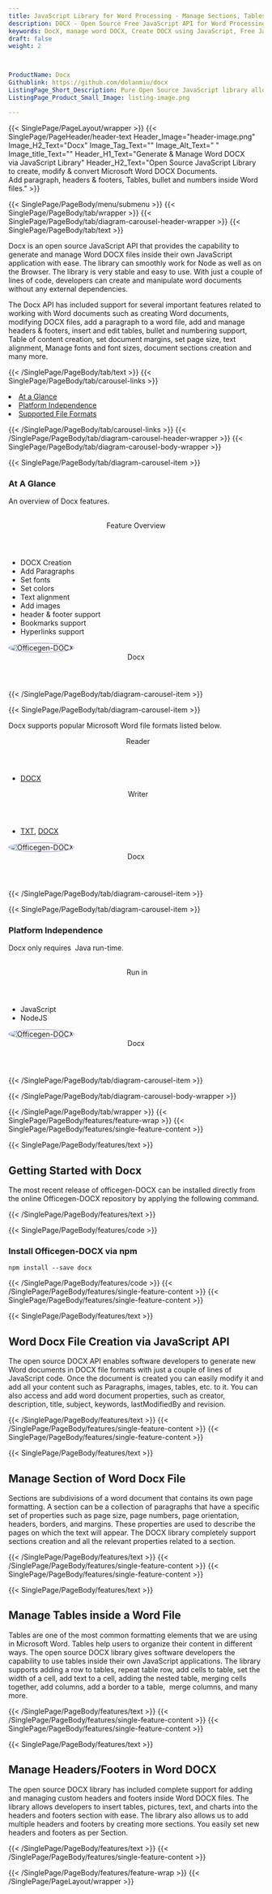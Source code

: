 ```yaml
---
title: JavaScript Library for Word Processing - Manage Sections, Tables in DOCX
description: DOCX - Open Source Free JavaScript API for Word Processing to Generate, modify, manage sections, tables, header/footer & add Paragraphs to Word DOCX documents.
keywords: DocX, manage word DOCX, Create DOCX using JavaScript, Free JavaScript API, Free APIs, Free JavaScript library, Free DOCX APIs, Free DOCX JavaScript API, Open Source JavaScript API, JavaScript APIS, Create DOCX using JavaScript, Convert DOCX using, add sections to Word files, manage header/footer, add tables to Word documents
draft: false
weight: 2



ProductName: Docx
Githublink: https://github.com/dolanmiu/docx
ListingPage_Short_Description: Pure Open Source JavaScript library allows the programmers to create, edit and manipulate Word DOCX file formats, in an easy manner.
ListingPage_Product_Small_Image: listing-image.png 

---
```


{{< SinglePage/PageLayout/wrapper >}}
{{< SinglePage/PageHeader/header-text
Header_Image="header-image.png"
Image_H2_Text="Docx"
Image_Tag_Text=""
Image_Alt_Text=" "
Image_title_Text=""
Header_H1_Text="Generate & Manage Word DOCX via JavaScript Library"
Header_H2_Text="Open Source JavaScript Library to create, modify & convert Microsoft Word DOCX Documents. Add paragraph, headers & footers, Tables, bullet and numbers inside Word files." >}}

{{< SinglePage/PageBody/menu/submenu >}}
{{< SinglePage/PageBody/tab/wrapper >}}
{{< SinglePage/PageBody/tab/diagram-carousel-header-wrapper >}}
{{< SinglePage/PageBody/tab/text >}}



<p>Docx is an open source JavaScript API that provides the capability to generate and manage Word DOCX files inside their own JavaScript application with ease. The library can smoothly work for Node as well as on the Browser. The library is very stable and easy to use. With just a couple of lines of code, developers can create and manipulate word documents without any external dependencies.</p>
<p>The Docx API has included support for several important features related to working with Word documents such as creating Word documents, modifying DOCX files, add a paragraph to a word file, add and manage headers & footers, insert and edit tables, bullet and numbering support, Table of content creation, set document margins, set page size, text alignment, Manage fonts and font sizes, document sections creation and many more.</p>

{{< /SinglePage/PageBody/tab/text >}}
{{< SinglePage/PageBody/tab/carousel-links >}}

<li data-target="#diagramcarousel" data-slide-to="0"><a href="#">At a Glance</a></li>
<li data-target="#diagramcarousel" data-slide-to="2"><a href="#">Platform Independence</a></li>
<li data-target="#diagramcarousel" data-slide-to="1"><a class="activetab" href="#">Supported File Formats</a></li>


{{< /SinglePage/PageBody/tab/carousel-links >}}
{{< /SinglePage/PageBody/tab/diagram-carousel-header-wrapper >}}
{{< SinglePage/PageBody/tab/diagram-carousel-body-wrapper >}}

{{< SinglePage/PageBody/tab/diagram-carousel-item >}}
<h3>At A Glance</h3>
<p>An overview of Docx features.</p>
<div class="diagram1 d1-poi">
<div class="d1-row">
<div class="d1-col d1-left"> </div>
<!--/left -->
<div class="d1-col d1-right"><header>Feature Overview</header>
<ul>
<li>DOCX Creation</li>
<li>Add Paragraphs</li>
<li>Set fonts</li>
<li>Set colors</li>
<li>Text alignment</li>
<li>Add images</li>
<li>header & footer support</li>
<li>Bookmarks support</li>
<li>Hyperlinks support</li>
</ul>
</div>
<!--/right --></div>
<!--/row-->
<div class="d1-logo"><img style="border: 1px solid #9289d7; border-radius: 50%;" src='listing-image.png' alt="Officegen-DOCX"><header>Docx</header><footer><small></small></footer></div>
<!--/logo--></div>
<!--/diagram1-->
{{< /SinglePage/PageBody/tab/diagram-carousel-item >}}

{{< SinglePage/PageBody/tab/diagram-carousel-item >}}
<p>Docx supports popular Microsoft Word file formats listed below.</p>
<div class="diagram1 d2  d1-poi">
<div class="d1-row">
<div class="d1-col d1-left"><header><i class="fa fa-arrows-v "> </i> Reader</header>
<ul>
<li><a href="https://wiki.fileformat.com/presentation/ppt/">DOCX</a></li>
</ul>
</div>
<!--/left-->
<div class="d1-col d1-right"><header><i class="fa  fa-long-arrow-down"> </i> Writer</header>
<ul>
<li><a href="https://wiki.fileformat.com/word-processing/txt/">TXT</a><a href="https://wiki.fileformat.com/presentation/pptx/">,</a> <a href="https://wiki.fileformat.com/presentation/ppt/">DOCX</a></li>
</ul>
</div>
<!--/right--></div>
<!--/row-->
<div class="d1-logo"><img style="border: 1px solid #9289d7; border-radius: 50%;" src='listing-image.png' alt="Officegen-DOCX"><header>Docx</header><footer><small></small></footer></div>
<!--/logo--></div>
<!--/diagram2-->
{{< /SinglePage/PageBody/tab/diagram-carousel-item >}}

{{< SinglePage/PageBody/tab/diagram-carousel-item >}}
<h3>Platform Independence</h3>
<p>Docx only requires  Java run-time.</p>
<div class="diagram1 d1-poi">
<div class="d1-row">
<div class="d1-col d1-left"> </div>
<div class="d1-col d1-right"><header><i class="fa fa-cubes"> </i>Run in</header>
<ul>
<li>JavaScript</li>
<li>NodeJS  </li>
</ul>
</div>
<!--/left--><!--/right--></div>
<!--/row-->
<div class="d1-logo"><img style="border: 1px solid #9289d7; border-radius: 50%;" src='listing-image.png' alt="Officegen-DOCX"><header>Docx</header><footer><small></small></footer></div>
<!--/logo--></div>
<!--/diagram2 -->
{{< /SinglePage/PageBody/tab/diagram-carousel-item >}}

{{< /SinglePage/PageBody/tab/diagram-carousel-body-wrapper >}}

{{< /SinglePage/PageBody/tab/wrapper >}}
{{< SinglePage/PageBody/features/feature-wrap >}}
{{< SinglePage/PageBody/features/single-feature-content >}}

{{< SinglePage/PageBody/features/text >}}
<h2 class="h2title">Getting Started with Docx</h2>
<p>The most recent release of officegen-DOCX can be installed directly from the online Officegen-DOCX repository by applying the following command.</p>
{{< /SinglePage/PageBody/features/text >}}

{{< SinglePage/PageBody/features/code >}}
<h3>Install Officegen-DOCX via npm</h3>
<pre><code class="html">npm install --save docx  </code></pre>


{{< /SinglePage/PageBody/features/code >}}
{{< /SinglePage/PageBody/features/single-feature-content >}}
{{< SinglePage/PageBody/features/single-feature-content >}}

{{< SinglePage/PageBody/features/text >}}
<h2 class="h2title">Word Docx File Creation via JavaScript API</h2>
<p>The open source DOCX API enables software developers to generate new Word documents in DOCX file formats with just a couple of lines of JavaScript code. Once the document is created you can easily modify it and add all your content such as Paragraphs, images, tables, etc. to it. You can also access and add word document properties, such as creator, description, title, subject, keywords, lastModifiedBy and revision.</p>

{{< /SinglePage/PageBody/features/text >}}
{{< /SinglePage/PageBody/features/single-feature-content >}}
{{< SinglePage/PageBody/features/single-feature-content >}}

{{< SinglePage/PageBody/features/text >}}
<h2 class="h2title">Manage Section of Word Docx File</h2>
<p>Sections are subdivisions of a word document that contains its own page formatting. A section can be a collection of paragraphs that have a specific set of properties such as page size, page numbers, page orientation, headers, borders, and margins. These properties are used to describe the pages on which the text will appear. The DOCX library completely support sections creation and all the relevant properties related to a section.</p>

{{< /SinglePage/PageBody/features/text >}}
{{< /SinglePage/PageBody/features/single-feature-content >}}
{{< SinglePage/PageBody/features/single-feature-content >}}

{{< SinglePage/PageBody/features/text >}}
<h2 class="h2title">Manage Tables inside a Word File</h2>
<p>Tables are one of the most common formatting elements that we are using in Microsoft Word. Tables help users to organize their content in different ways. The open source DOCX library gives software developers the capability to use tables inside their own JavaScript applications. The library supports adding a row to tables, repeat table row, add cells to table, set the width of a cell, add text to a cell, adding the nested table, merging cells together, add columns, add a border to a table,  merge columns, and many more.</p>

{{< /SinglePage/PageBody/features/text >}}
{{< /SinglePage/PageBody/features/single-feature-content >}}
{{< SinglePage/PageBody/features/single-feature-content >}}

{{< SinglePage/PageBody/features/text >}}
<h2 class="h2title">Manage Headers/Footers in Word DOCX</h2>
<p>The open source DOCX library has included complete support for adding and managing custom headers and footers inside Word DOCX files. The library allows developers to insert tables, pictures, text, and charts into the headers and footers section with ease. The library also allows us to add multiple headers and footers by creating more sections. You easily set new headers and footers as per Section.</p>

{{< /SinglePage/PageBody/features/text >}}
{{< /SinglePage/PageBody/features/single-feature-content >}}

{{< /SinglePage/PageBody/features/feature-wrap >}}
{{< /SinglePage/PageLayout/wrapper >}}
